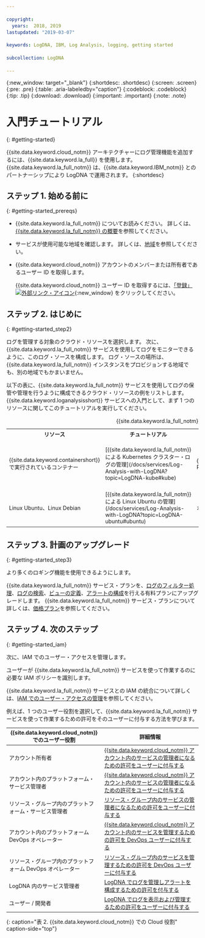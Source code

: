 ```yaml
---

copyright:
  years:  2018, 2019
lastupdated: "2019-03-07"

keywords: LogDNA, IBM, Log Analysis, logging, getting started

subcollection: LogDNA

---
```


{:new_window: target="_blank"}
{:shortdesc: .shortdesc}
{:screen: .screen}
{:pre: .pre}
{:table: .aria-labeledby="caption"}
{:codeblock: .codeblock}
{:tip: .tip}
{:download: .download}
{:important: .important}
{:note: .note}

# 入門チュートリアル
{: #getting-started}

{{site.data.keyword.cloud_notm}} アーキテクチャーにログ管理機能を追加するには、{{site.data.keyword.la_full}} を使用します。 {{site.data.keyword.la_full_notm}} は、{{site.data.keyword.IBM_notm}} とのパートナーシップにより LogDNA で運用されます。
{:shortdesc}


## ステップ 1. 始める前に
{: #getting-started_prereqs}

* {{site.data.keyword.la_full_notm}} についてお読みください。 詳しくは、[{{site.data.keyword.la_full_notm}} の概要](/docs/services/Log-Analysis-with-LogDNA?topic=LogDNA-about#about)を参照してください。
* サービスが使用可能な地域を確認します。 詳しくは、[地域](/docs/services/Log-Analysis-with-LogDNA?topic=LogDNA-about#overview_regions)を参照してください。
* {{site.data.keyword.cloud_notm}} アカウントのメンバーまたは所有者であるユーザー ID を取得します。 

    {{site.data.keyword.cloud_notm}} ユーザー ID を取得するには、[「登録」![外部リンク・アイコン](../../icons/launch-glyph.svg "外部リンク・アイコン")](https://cloud.ibm.com/login){:new_window} をクリックしてください。



## ステップ 2. はじめに
{: #getting-started_step2}

ログを管理する対象のクラウド・リソースを選択します。 次に、{{site.data.keyword.la_full_notm}} サービスを使用してログをモニターできるように、このログ・ソースを構成します。 ログ・ソースの場所は、{{site.data.keyword.la_full_notm}} インスタンスをプロビジョンする地域でも、別の地域でもかまいません。

以下の表に、{{site.data.keyword.la_full_notm}} サービスを使用してログの保管や管理を行うように構成できるクラウド・リソースの例をリストします。 {{site.data.keyword.loganalysisshort}} サービスへの入門として、まず 1 つのリソースに関してこのチュートリアルを実行してください。

<table>
  <caption>{{site.data.keyword.la_full_notm}} サービス入門チュートリアル </caption>
  <tr>
    <th>リソース</th>
    <th>チュートリアル</th>
    <th>環境</th>
    <th>シナリオ</th>
  </tr>
  <tr>
    <td>{{site.data.keyword.containershort}} で実行されているコンテナー</td>
    <td>[{{site.data.keyword.la_full_notm}} による Kubernetes クラスター・ログの管理](/docs/services/Log-Analysis-with-LogDNA?topic=LogDNA-kube#kube)</td>
    <td>{{site.data.keyword.cloud_notm}} Public </td>
    <td>![{{site.data.keyword.containershort}} と {{site.data.keyword.la_full_notm}}](images/kube.png "{{site.data.keyword.containershort}} と {{site.data.keyword.la_full_notm}}")</td>
  </tr>
  <tr>
    <td>Linux Ubuntu、Linux Debian</td>
    <td>[{{site.data.keyword.la_full_notm}} による Linux Ubuntu の管理](/docs/services/Log-Analysis-with-LogDNA?topic=LogDNA-ubuntu#ubuntu)</td>
    <td>オンプレミス</td>
    <td>![Ubuntu サーバーと {{site.data.keyword.la_full_notm}}](images/ubuntu.png "Ubuntu サーバーと {{site.data.keyword.la_full_notm}}")</td>
  </tr>
</table>



## ステップ 3. 計画のアップグレード
{: #getting-started_step3}

より多くのロギング機能を使用できるようにします。

{{site.data.keyword.la_full_notm}} サービス・プランを、[ログのフィルター処理](/docs/services/Log-Analysis-with-LogDNA?topic=LogDNA-view_logs#view_logs_step5)、[ログの検索](/docs/services/Log-Analysis-with-LogDNA?topic=LogDNA-view_logs#view_logs_step6)、[ビューの定義](/docs/services/Log-Analysis-with-LogDNA?topic=LogDNA-view_logs#view_logs_step7)、[アラートの構成](https://docs.logdna.com/docs/alerts)を行える有料プランにアップグレードします。 {{site.data.keyword.la_full_notm}} サービス・プランについて詳しくは、[価格プラン](/docs/services/Log-Analysis-with-LogDNA?topic=LogDNA-about#overview_pricing_plans)を参照してください。

## ステップ 4. 次のステップ 
{: #getting-started_iam}

次に、IAM でのユーザー・アクセスを管理します。

ユーザーが {{site.data.keyword.la_full_notm}} サービスを使って作業するのに必要な IAM ポリシーを識別します。

{{site.data.keyword.la_full_notm}} サービスとの IAM の統合について詳しくは、[IAM でのユーザー・アクセスの管理](/docs/services/Log-Analysis-with-LogDNA?topic=LogDNA-iam#iam)を参照してください。

例えば、1 つのユーザー役割を選択して、{{site.data.keyword.la_full_notm}} サービスを使って作業するための許可をそのユーザーに付与する方法を学びます。 

| {{site.data.keyword.cloud_notm}} でのユーザー役割 | 詳細情報                     |
|-----------------------------------------------------|------------------------------------------|
| アカウント所有者                                       | [{{site.data.keyword.cloud_notm}} アカウント内のサービスの管理者になるための許可をユーザーに付与する](/docs/services/Log-Analysis-with-LogDNA?topic=LogDNA-work_iam#admin_account) |
| アカウント内のプラットフォーム・サービス管理者       | [{{site.data.keyword.cloud_notm}} アカウント内のサービスの管理者になるための許可をユーザーに付与する](/docs/services/Log-Analysis-with-LogDNA?topic=LogDNA-work_iam#admin_account) |
| リソース・グループ内のプラットフォーム・サービス管理者  | [リソース・グループ内のサービスの管理者になるための許可をユーザーに付与する](/docs/services/Log-Analysis-with-LogDNA?topic=LogDNA-work_iam#admin_rg) |
| アカウント内のプラットフォーム DevOps オペレーター           | [{{site.data.keyword.cloud_notm}} アカウント内のサービスを管理するための許可を DevOps ユーザーに付与する](/docs/services/Log-Analysis-with-LogDNA?topic=LogDNA-work_iam#devops_account) |
| リソース・グループ内のプラットフォーム DevOps オペレーター        | [リソース・グループ内のサービスを管理するための許可を DevOps ユーザーに付与する](/docs/services/Log-Analysis-with-LogDNA?topic=LogDNA-work_iam#devops_rg) |
| LogDNA 内のサービス管理者                     | [LogDNA でログを管理しアラートを構成するための許可を付与する](/docs/services/Log-Analysis-with-LogDNA?topic=LogDNA-work_iam#admin_user_logdna)              |
| ユーザー / 開発者                                    | [LogDNA でログを表示および管理するための許可をユーザーに付与する](/docs/services/Log-Analysis-with-LogDNA?topic=LogDNA-work_iam#user_logdna)               |
{: caption="表 2. {{site.data.keyword.cloud_notm}} での Cloud 役割" caption-side="top"}


